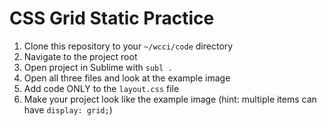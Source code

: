 # CSS Grid Static Practice

1. Clone this repository to your `~/wcci/code` directory
1. Navigate to the project root
1. Open project in Sublime with `subl .`
1. Open all three files and look at the example image
1. Add code ONLY to the `layout.css` file
1. Make your project look like the example image (hint: multiple items can have `display: grid;`)
